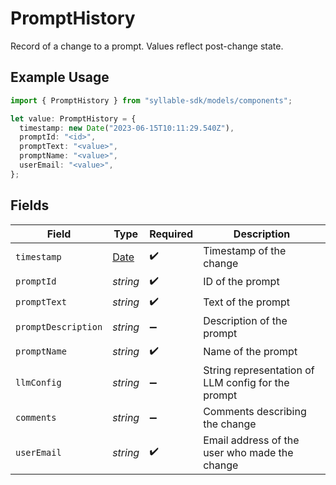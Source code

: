 # PromptHistory

Record of a change to a prompt. Values reflect post-change state.

## Example Usage

```typescript
import { PromptHistory } from "syllable-sdk/models/components";

let value: PromptHistory = {
  timestamp: new Date("2023-06-15T10:11:29.540Z"),
  promptId: "<id>",
  promptText: "<value>",
  promptName: "<value>",
  userEmail: "<value>",
};
```

## Fields

| Field                                                                                         | Type                                                                                          | Required                                                                                      | Description                                                                                   |
| --------------------------------------------------------------------------------------------- | --------------------------------------------------------------------------------------------- | --------------------------------------------------------------------------------------------- | --------------------------------------------------------------------------------------------- |
| `timestamp`                                                                                   | [Date](https://developer.mozilla.org/en-US/docs/Web/JavaScript/Reference/Global_Objects/Date) | :heavy_check_mark:                                                                            | Timestamp of the change                                                                       |
| `promptId`                                                                                    | *string*                                                                                      | :heavy_check_mark:                                                                            | ID of the prompt                                                                              |
| `promptText`                                                                                  | *string*                                                                                      | :heavy_check_mark:                                                                            | Text of the prompt                                                                            |
| `promptDescription`                                                                           | *string*                                                                                      | :heavy_minus_sign:                                                                            | Description of the prompt                                                                     |
| `promptName`                                                                                  | *string*                                                                                      | :heavy_check_mark:                                                                            | Name of the prompt                                                                            |
| `llmConfig`                                                                                   | *string*                                                                                      | :heavy_minus_sign:                                                                            | String representation of LLM config for the prompt                                            |
| `comments`                                                                                    | *string*                                                                                      | :heavy_minus_sign:                                                                            | Comments describing the change                                                                |
| `userEmail`                                                                                   | *string*                                                                                      | :heavy_check_mark:                                                                            | Email address of the user who made the change                                                 |